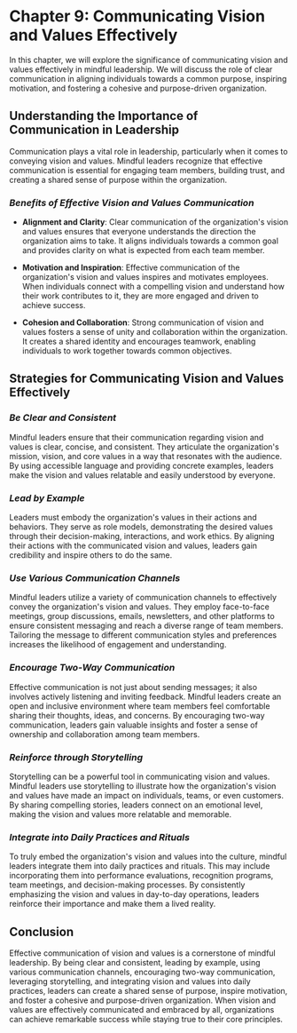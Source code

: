 Chapter 9: Communicating Vision and Values Effectively
======================================================

In this chapter, we will explore the significance of communicating vision and values effectively in mindful leadership. We will discuss the role of clear communication in aligning individuals towards a common purpose, inspiring motivation, and fostering a cohesive and purpose-driven organization.

**Understanding the Importance of Communication in Leadership**
---------------------------------------------------------------

Communication plays a vital role in leadership, particularly when it comes to conveying vision and values. Mindful leaders recognize that effective communication is essential for engaging team members, building trust, and creating a shared sense of purpose within the organization.

### *Benefits of Effective Vision and Values Communication*

* **Alignment and Clarity**: Clear communication of the organization's vision and values ensures that everyone understands the direction the organization aims to take. It aligns individuals towards a common goal and provides clarity on what is expected from each team member.

* **Motivation and Inspiration**: Effective communication of the organization's vision and values inspires and motivates employees. When individuals connect with a compelling vision and understand how their work contributes to it, they are more engaged and driven to achieve success.

* **Cohesion and Collaboration**: Strong communication of vision and values fosters a sense of unity and collaboration within the organization. It creates a shared identity and encourages teamwork, enabling individuals to work together towards common objectives.

**Strategies for Communicating Vision and Values Effectively**
--------------------------------------------------------------

### *Be Clear and Consistent*

Mindful leaders ensure that their communication regarding vision and values is clear, concise, and consistent. They articulate the organization's mission, vision, and core values in a way that resonates with the audience. By using accessible language and providing concrete examples, leaders make the vision and values relatable and easily understood by everyone.

### *Lead by Example*

Leaders must embody the organization's values in their actions and behaviors. They serve as role models, demonstrating the desired values through their decision-making, interactions, and work ethics. By aligning their actions with the communicated vision and values, leaders gain credibility and inspire others to do the same.

### *Use Various Communication Channels*

Mindful leaders utilize a variety of communication channels to effectively convey the organization's vision and values. They employ face-to-face meetings, group discussions, emails, newsletters, and other platforms to ensure consistent messaging and reach a diverse range of team members. Tailoring the message to different communication styles and preferences increases the likelihood of engagement and understanding.

### *Encourage Two-Way Communication*

Effective communication is not just about sending messages; it also involves actively listening and inviting feedback. Mindful leaders create an open and inclusive environment where team members feel comfortable sharing their thoughts, ideas, and concerns. By encouraging two-way communication, leaders gain valuable insights and foster a sense of ownership and collaboration among team members.

### *Reinforce through Storytelling*

Storytelling can be a powerful tool in communicating vision and values. Mindful leaders use storytelling to illustrate how the organization's vision and values have made an impact on individuals, teams, or even customers. By sharing compelling stories, leaders connect on an emotional level, making the vision and values more relatable and memorable.

### *Integrate into Daily Practices and Rituals*

To truly embed the organization's vision and values into the culture, mindful leaders integrate them into daily practices and rituals. This may include incorporating them into performance evaluations, recognition programs, team meetings, and decision-making processes. By consistently emphasizing the vision and values in day-to-day operations, leaders reinforce their importance and make them a lived reality.

**Conclusion**
--------------

Effective communication of vision and values is a cornerstone of mindful leadership. By being clear and consistent, leading by example, using various communication channels, encouraging two-way communication, leveraging storytelling, and integrating vision and values into daily practices, leaders can create a shared sense of purpose, inspire motivation, and foster a cohesive and purpose-driven organization. When vision and values are effectively communicated and embraced by all, organizations can achieve remarkable success while staying true to their core principles.

